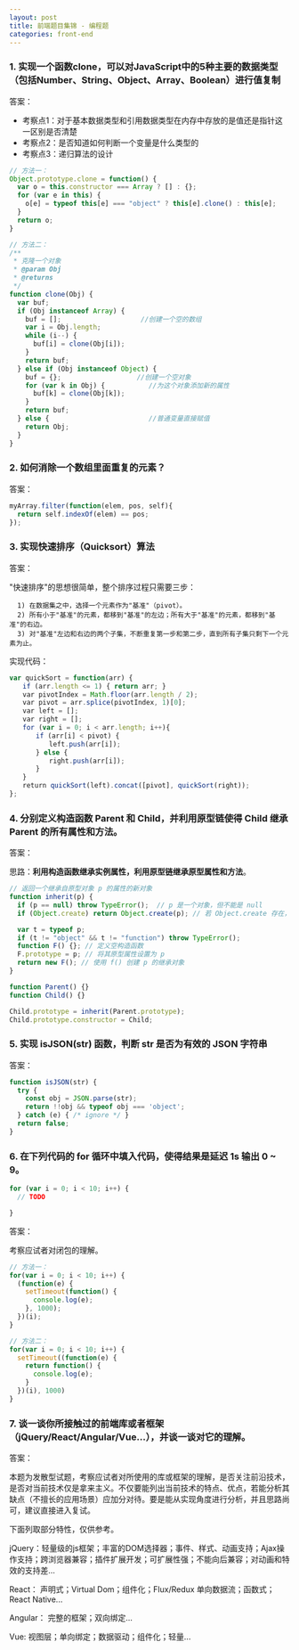 ```yaml
---
layout: post
title: 前端题目集锦 - 编程题
categories: front-end
---
```


### 1. 实现一个函数clone，可以对JavaScript中的5种主要的数据类型（包括Number、String、Object、Array、Boolean）进行值复制

答案：

- 考察点1：对于基本数据类型和引用数据类型在内存中存放的是值还是指针这一区别是否清楚
- 考察点2：是否知道如何判断一个变量是什么类型的
- 考察点3：递归算法的设计

```javascript
// 方法一：
Object.prototype.clone = function() {
  var o = this.constructor === Array ? [] : {};
  for (var e in this) {
    o[e] = typeof this[e] === "object" ? this[e].clone() : this[e];
  }
  return o;
}

// 方法二：
/**
 * 克隆一个对象
 * @param Obj
 * @returns
 */
function clone(Obj) {
  var buf;
  if (Obj instanceof Array) {
    buf = [];                    //创建一个空的数组
    var i = Obj.length;
    while (i--) {
      buf[i] = clone(Obj[i]);
    }
    return buf;
  } else if (Obj instanceof Object) {
    buf = {};                   //创建一个空对象
    for (var k in Obj) {           //为这个对象添加新的属性
      buf[k] = clone(Obj[k]);
    }
    return buf;
  } else {                         //普通变量直接赋值
    return Obj;
  }
}
```

### 2. 如何消除一个数组里面重复的元素？

答案：

```javascript
myArray.filter(function(elem, pos, self){
  return self.indexOf(elem) == pos;
});
```

### 3. 实现快速排序（Quicksort）算法

答案：

"快速排序"的思想很简单，整个排序过程只需要三步：

```shell
  1) 在数据集之中，选择一个元素作为"基准"（pivot）。
  2) 所有小于"基准"的元素，都移到"基准"的左边；所有大于"基准"的元素，都移到"基准"的右边。
  3) 对"基准"左边和右边的两个子集，不断重复第一步和第二步，直到所有子集只剩下一个元素为止。
```

实现代码：

```javascript
var quickSort = function(arr) {
　　if (arr.length <= 1) { return arr; }
　　var pivotIndex = Math.floor(arr.length / 2);
　　var pivot = arr.splice(pivotIndex, 1)[0];
　　var left = [];
　　var right = [];
　　for (var i = 0; i < arr.length; i++){
　　　　if (arr[i] < pivot) {
　　　　　　left.push(arr[i]);
　　　　} else {
　　　　　　right.push(arr[i]);
　　　　}
　　}
　　return quickSort(left).concat([pivot], quickSort(right));
};
```

### 4. 分别定义构造函数 Parent 和 Child，并利用原型链使得 Child 继承 Parent 的所有属性和方法。

答案：

思路：**利用构造函数继承实例属性，利用原型链继承原型属性和方法**。

```javascript
// 返回一个继承自原型对象 p 的属性的新对象
function inherit(p) {
  if (p == null) throw TypeError();  // p 是一个对象，但不能是 null
  if (Object.create) return Object.create(p); // 若 Object.create 存在，则直接使用它

  var t = typeof p;
  if (t != "object" && t != "function") throw TypeError();
  function F() {}; // 定义空构造函数
  F.prototype = p; // 将其原型属性设置为 p
  return new F(); // 使用 f() 创建 p 的继承对象
}

function Parent() {}
function Child() {}

Child.prototype = inherit(Parent.prototype);
Child.prototype.constructor = Child;
```

### 5. 实现 isJSON(str) 函数，判断 str 是否为有效的 JSON 字符串

答案：

```javascript
function isJSON(str) {
  try {
    const obj = JSON.parse(str);
    return !!obj && typeof obj === 'object';
  } catch (e) { /* ignore */ }
  return false;
}
```

### 6. 在下列代码的 for 循环中填入代码，使得结果是延迟 1s 输出 0 ~ 9。

```javascript
for (var i = 0; i < 10; i++) {
  // TODO

}
```

答案：

考察应试者对闭包的理解。

```javascript
// 方法一：
for(var i = 0; i < 10; i++) {
  (function(e) {
    setTimeout(function() {
      console.log(e);  
    }, 1000);
  })(i);
}

// 方法二：
for(var i = 0; i < 10; i++) {
  setTimeout((function(e) {
    return function() {
      console.log(e);
    }
  })(i), 1000)
}
```


### 7. 谈一谈你所接触过的前端库或者框架（jQuery/React/Angular/Vue...），并谈一谈对它的理解。

答案：

本题为发散型试题，考察应试者对所使用的库或框架的理解，是否关注前沿技术，是否对当前技术仅是拿来主义。不仅要能列出当前技术的特点、优点，若能分析其缺点（不擅长的应用场景）应加分对待。要是能从实现角度进行分析，并且思路尚可，建议直接进入复试。

下面列取部分特性，仅供参考。

jQuery：轻量级的js框架；丰富的DOM选择器；事件、样式、动画支持；Ajax操作支持；跨浏览器兼容；插件扩展开发；可扩展性强；不能向后兼容；对动画和特效的支持差...

React： 声明式；Virtual Dom；组件化；Flux/Redux 单向数据流；函数式；React Native...

Angular： 完整的框架；双向绑定...

Vue: 视图层；单向绑定；数据驱动；组件化；轻量...
